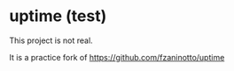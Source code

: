 uptime (test)
======

This project is not real.

It is a practice fork of https://github.com/fzaninotto/uptime